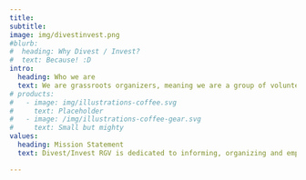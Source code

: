 ```yaml
---
title: 
subtitle: 
image: img/divestinvest.png
#blurb:
#  heading: Why Divest / Invest?
#  text: Because! :D
intro:
  heading: Who we are
  text: We are grassroots organizers, meaning we are a group of volunteers dedicated to bringing positive change in our community. We are a group of people who understand the importance of moving away from the false notion that law enforcement is here to protect and serve. We value investing in each other and our mutual safety and see the need to divest from any and all law enforcement entities and all forms of incarceration.
# products:
#   - image: img/illustrations-coffee.svg
#     text: Placeholder
#   - image: /img/illustrations-coffee-gear.svg
#     text: Small but mighty
values:
  heading: Mission Statement
  text: Divest/Invest RGV is dedicated to informing, organizing and empowering our community in the struggle to diverge from systems rooted in anti-blackness, oppression and violence. We recognize all systems created during colonization are designed to uphold white supremacy, and that we must lay a foundation for alternatives to issues such as policing and mass incarceration, with marginalized peoples at the center of our vision. Through research, education, conversations with our neighbors, and community-centered solutions we can divest from punitive justice and invest in an environment where everyone's needs are met and we all feel safe.

---
```

